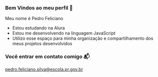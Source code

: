 ### Bem Vindos ao meu perfil 🥇

Meu nome é Pedro Feliciano

- Estou estudando na Alura
- Estou me desenvolvendo na linguagem JavaScript
- Utilizo esse espaço para minha organização e compartilhamento dos meus projetos desenvolvidos

### Você entrar em contato comigo 📬

pedro.feliciano.silva@escola.pr.gov.br
